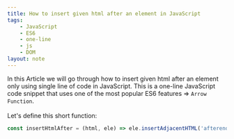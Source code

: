 ```yaml
---
title: How to insert given html after an element in JavaScript
tags:
    - JavaScript
    - ES6
    - one-line
    - js
    - DOM
layout: note
---
```




In this Article we will go through how to insert given html after an element only using single line of code in JavaScript.
This is a one-line JavaScript code snippet that uses one of the most popular ES6 features => `Arrow Function`.
<br/>
<br/>
Let's define this short function:

```js {.wrap}
const insertHtmlAfter = (html, ele) => ele.insertAdjacentHTML('afterend', html);
```